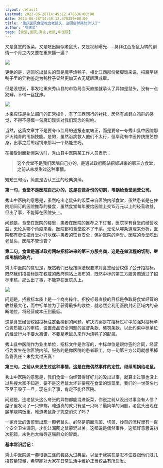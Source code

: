 ```yaml
---
layout: default
Lastmod: 2023-06-28T14:49:12.478536+00:00
date: 2023-06-28T14:49:12.478359+00:00
title: "重庆医院食堂吃出老鼠头，这回居然爽快承认了"
author: "项栋梁"
tags: [食堂,医院,秀山,老鼠,中医院]
---
```


又是食堂的饭菜，又是吃出疑似老鼠头，又是视频曝光……莫非江西指鼠为鸭的剧情一个月之内又要在重庆播一遍？

![](https://images.weserv.nl/?url=https%3A//mmbiz.qpic.cn/mmbiz_jpg/TP65WXCia4CLnSz6kwRAjjHJa4ZmKLicUtdYvNrxhXQsu14wnnnohq5GH3ib3gXuOh4IgTrwlGqbqaQPwRWibgYk5A/640%3Fwx_fmt%3Djpeg)

更绝的是，这回吃出鼠头的菜是魔芋烧鸭子，相比江西那份猪脚饭来说，把魔芋烧鸭子里的异物鉴定为鸭脖子显然更加天衣无缝顺理成章。

但是没想到，事发地重庆秀山县的市监局当天直接就承认了异物是鼠头，没有一点狡辩，不带一丝犹豫。

![](https://images.weserv.nl/?url=https%3A//mmbiz.qpic.cn/mmbiz_jpg/TP65WXCia4CLnSz6kwRAjjHJa4ZmKLicUtTRyauzicz0C5bB1YjoquJ6PdAjungNp4jBrhQjuJc7NLuroAUiaQMdKQ/640%3Fwx_fmt%3Djpeg)

本来应该是执法部门的正常操作，有了江西同行的衬托，居然有点鹤立鸡群的感觉，不得不感慨一句魔幻现实对我们观念的影响。  

当然，这篇文章并不是要夸市监局的通报态度端正，而是要夸一夸秀山县中医院那炉火纯青的甩锅技能。是的，虽然治病救人他们不太行，但毕竟有中医传统技艺傍身，出事之后甩起锅来那叫一个熟能生巧。  

在接受封面新闻采访时，秀山县中医院某工作人员表示：  

> **这个食堂不是我们医院自己办的，是通过政府网站招标进来的第三方食堂，之前从未发生过这种事情。**

短短三句话，简直是否认三连的经典演绎。  

**第一句，食堂不是医院自己办的，这是在做身份的切割，甩锅给食堂运营公司。**

秀山中医院的意思是，虽然吃出老鼠头的饭菜来自医院内部食堂，虽然患者是在住院期间订的医院推荐的餐食，虽然食堂每年要给医院上交15万元以上的经营收益，但出了事，不能算在医院头上。  

问题是，食堂在医院的楼里，患者在医院的推荐之下订餐，医院享有食堂的经营收益，无论从哪个角度来看，医院都和食堂脱不了干系。无论从哪条道理来分析，医院都有责任把食堂办好以保护患者的饮食安全，保护医院的声誉。医院的食堂吃出老鼠头，医院不管谁管？  

**第二句，食堂是通过政府网站招标进来的第三方服务商，这是在做流程的切割，继续甩锅给政府。**

秀山中医院的意思是，既然我们已经按照法规要求对食堂经营权做了公开招投标，既然我们招投标是在权威的政府网站上发布的，既然中标的第三方服务商通过了招标审核，那么出了事，不能算在医院头上。

![](https://images.weserv.nl/?url=https%3A//mmbiz.qpic.cn/mmbiz_png/TP65WXCia4CLnSz6kwRAjjHJa4ZmKLicUtX6p5PMeskn6icn4hZEgoEVDibuKukOlq31Y0XyCyM4YTTRnoc2Vz3tJw/640%3Fwx_fmt%3Dpng)

问题是，招投标本质上是一个商务操作。招投标最直接的目标是争取将食堂经营的收益最大化，而中标单位为了获得最多的收益，就必然会利用医院封闭区域内的垄断地位，将经营成本压到最低。

这是食堂经营权招投标注定会碰到的问题，解决方案是在招标过程中加强对投标单位资质能力的审核，设置食品安全问题的监督条款、惩罚条款，以此约束中标单位的经营行为不要太离谱，不要拿老鼠头来作为烧鸭子的配菜。

秀山县中医院作为业主单位，招标文件是你写的，中标单位是跟你签的合同，经营行为发生在你医院内部，服务的是你医院的患者职工，你一句第三方公司就想甩掉监管责任？未免太过天真！

**第三句，之前从未发生过这种事情，这是在做偶然事件的定性，继续甩锅给老鼠。**  

秀山中医院的意思是，我们食堂一向经营得好好儿的没出过事，就算出过事也没上过热搜大家不知道，要不是这老鼠太坏非要死在食堂的饭菜里，我们的一世英名也不至于毁于一旦。现在出了事，肯定不能怪医院。

问题是，连老鼠头这么夸张的异物都能混进饭菜，你说之前从没出过事会有人信？屋子里发现了一只蟑螂，难道真的就只有这一只吗？最简单的问题，老鼠头出现在魔芋烧鸭饭里，难道老鼠身子凭空消失了吗？

一家食堂的饭菜里出现一颗老鼠头，必然是前面洗菜、切菜、炒菜的流程里有一百个安全卫生漏洞，才能让漏网之鼠蒙混过关。这都说是偶然事件，这都好意思说初次犯错，未免也太侮辱这届群众的智商。

  

**基本常识后记：**

秀山中医院这一套甩锅三连的套路太过典型，以至于我实在是忍不住要跟他们过几招较量较量，希望能对大家在日常生活中维护正当权益有所启发。  

  

​

